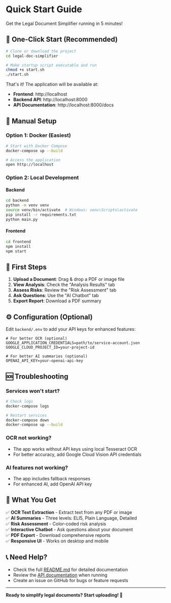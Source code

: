 # Quick Start Guide

Get the Legal Document Simplifier running in 5 minutes!

## 🚀 One-Click Start (Recommended)

```bash
# Clone or download the project
cd legal-doc-simplifier

# Make startup script executable and run
chmod +x start.sh
./start.sh
```

That's it! The application will be available at:
- **Frontend**: http://localhost
- **Backend API**: http://localhost:8000
- **API Documentation**: http://localhost:8000/docs

## 🔧 Manual Setup

### Option 1: Docker (Easiest)

```bash
# Start with Docker Compose
docker-compose up --build

# Access the application
open http://localhost
```

### Option 2: Local Development

#### Backend
```bash
cd backend
python -m venv venv
source venv/bin/activate  # Windows: venv\Scripts\activate
pip install -r requirements.txt
python main.py
```

#### Frontend
```bash
cd frontend
npm install
npm start
```

## 📝 First Steps

1. **Upload a Document**: Drag & drop a PDF or image file
2. **View Analysis**: Check the "Analysis Results" tab
3. **Assess Risks**: Review the "Risk Assessment" tab
4. **Ask Questions**: Use the "AI Chatbot" tab
5. **Export Report**: Download a PDF summary

## ⚙️ Configuration (Optional)

Edit `backend/.env` to add your API keys for enhanced features:

```env
# For better OCR (optional)
GOOGLE_APPLICATION_CREDENTIALS=path/to/service-account.json
GOOGLE_CLOUD_PROJECT_ID=your-project-id

# For better AI summaries (optional)
OPENAI_API_KEY=your-openai-api-key
```

## 🆘 Troubleshooting

### Services won't start?
```bash
# Check logs
docker-compose logs

# Restart services
docker-compose down
docker-compose up --build
```

### OCR not working?
- The app works without API keys using local Tesseract OCR
- For better accuracy, add Google Cloud Vision API credentials

### AI features not working?
- The app includes fallback responses
- For enhanced AI, add OpenAI API key

## 🎯 What You Get

✅ **OCR Text Extraction** - Extract text from any PDF or image  
✅ **AI Summaries** - Three levels: ELI5, Plain Language, Detailed  
✅ **Risk Assessment** - Color-coded risk analysis  
✅ **Interactive Chatbot** - Ask questions about your document  
✅ **PDF Export** - Download comprehensive reports  
✅ **Responsive UI** - Works on desktop and mobile  

## 📞 Need Help?

- Check the full [README.md](README.md) for detailed documentation
- Review the [API documentation](http://localhost:8000/docs) when running
- Create an issue on GitHub for bugs or feature requests

---

**Ready to simplify legal documents? Start uploading! 🚀**

